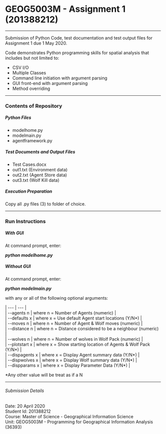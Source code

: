 # GEOG5003M - Assignment 1 (201388212)
---
Submission of Python Code, test documentation and test output files for Assignment 1 due 1 May 2020.  

Code demonstrates Python programming skills for spatial analysis that includes but not limited to:
* CSV I/O
* Multiple Classes
* Command line initiation with argument parsing
* GUI front-end with argument parsing
* Method overriding


---
### Contents of Repository

##### Python Files
* modelhome.py  
* modelmain.py  
* agentframework.py  
  
##### Test Documents and Output Files    
* Test Cases.docx  
* out1.txt (Environment data)  
* out2.txt (Agent Store data)
* out3.txt (Wolf Kill data)

##### Execution Preparation
Copy all .py files (3) to folder of choice.


---
### Run Instructions

##### With GUI
At command prompt, enter:

  ***python modelhome.py***  

##### Without GUI
At command prompt, enter:

  ***python modelmain.py***  

with any or all of the following optional arguments:  

| --- | --- |  
| --agents n | where n = Number of Agents (numeric) |  
| --defaults x | where x = Use default Agent start locations (Y/N*) |  
| --moves n | where n = Number of Agent & Wolf moves (numeric) |  
| --distance n | where n = Distance considered to be a neighbour (numeric) |  
| --wolves n | where n = Number of wolves in Wolf Pack (numeric) |  
| --plotstart x | where x = Show starting location of Agents & Wolf Pack (Y/N*) |  
| --dispagents x | where x = Display Agent summary data (Y/N*) |  
| --dispwolves x | where x = Display Wolf summary data (Y/N*) |  
| --dispparams x | where x = Display Parameter Data (Y/N*) |  

*Any other value will be treat as if a N


---
###### Submission Details 
Date: 20 April 2020  
Student Id: 201388212  
Course: Master of Science - Geographical Information Science  
Unit: GEOG5003M - Programming for Geographical Information Analysis (36393)  
